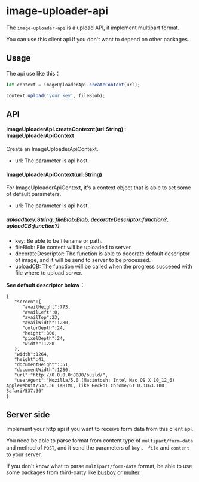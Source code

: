 image-uploader-api
===========================

The `image-uploader-api` is a upload API, it implement multipart format.

You can use this client api if you don't want to depend on other packages.


## Usage

The api use like this：

```js
let context = imageUploaderApi.createContext(url);

context.upload('your key', fileBlob);
```

## API

#### imageUploaderApi.createContexnt(url:String) : ImageUploaderApiContext

Create an ImageUploaderApiContext.

* url: The parameter is api host.


#### ImageUploaderApiContext(url:String)

For ImageUploaderApiContext, it's a context object that is able to set some of default parameters.

* url: The parameter is api host.

##### upload(key:String, fileBlob:Blob, decorateDescriptor:function?, uploadCB:function?)

* key: Be able to be filename or path.
* fileBlob: File content will be uploaded to server.
* decorateDescriptor: The function is able to decorate default descriptor of image, and it will be send to server to be processed.
* uploadCB: The function will be called when the progress succeeed with file where to upload server.


**See default descriptor below：**

```
{  
   "screen":{  
      "availHeight":773,
      "availLeft":0,
      "availTop":23,
      "availWidth":1280,
      "colorDepth":24,
      "height":800,
      "pixelDepth":24,
      "width":1280
   },
   "width":1264,
   "height":41,
   "documentHeight":351,
   "documentWidth":1280,
   "url":"http://0.0.0.0:8080/build/",
   "userAgent":"Mozilla/5.0 (Macintosh; Intel Mac OS X 10_12_6) AppleWebKit/537.36 (KHTML, like Gecko) Chrome/61.0.3163.100 Safari/537.36"
}
```

## Server side

Implement your http api if you want to receive form data from this client api.

You need be able to parse format from content type of `multipart/form-data` and method of `POST`, and it send the parameters of `key` 、 `file` and `content` to your server.

If you don't know what to parse `multipart/form-data` format, be able to use some packages from third-party like [busboy](https://github.com/mscdex/busboy) or [multer](https://github.com/expressjs/multer).



